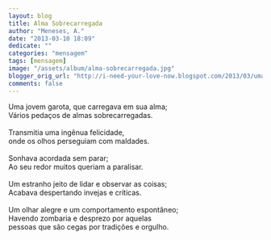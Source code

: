 ```yaml
---
layout: blog
title: Alma Sobrecarregada
author: "Meneses, A."
date: "2013-03-10 18:09"
dedicate: ""
categories: "mensagem"
tags: [mensagem]
image: "/assets/album/alma-sobrecarregada.jpg"
blogger_orig_url: "http://i-need-your-love-now.blogspot.com/2013/03/uma-jovem-garota-que-carregava-em-sua.html"
comments: false
---
```


Uma jovem garota, que carregava em sua alma;\
Vários pedaços de almas sobrecarregadas.\
\
Transmitia uma ingênua felicidade,\
onde os olhos perseguiam com maldades.\
\
Sonhava acordada sem parar;\
Ao seu redor muitos queriam a paralisar.\
\
Um estranho jeito de lidar e observar as coisas;\
Acabava despertando invejas e críticas.\
\
Um olhar alegre e um comportamento espontâneo;\
Havendo zombaria e desprezo por aquelas\
pessoas que são cegas por tradições e orgulho.
